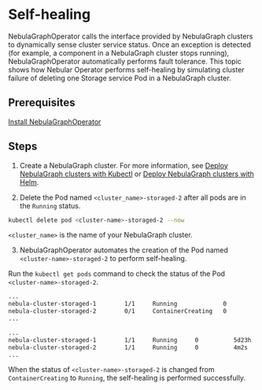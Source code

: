 # Self-healing

NebulaGraphOperator calls the interface provided by NebulaGraph clusters to dynamically sense cluster service status. Once an exception is detected (for example, a component in a NebulaGraph cluster stops running), NebulaGraphOperator automatically performs fault tolerance. This topic shows how Nebular Operator performs self-healing by simulating cluster failure of deleting one Storage service Pod in a NebulaGraph cluster.

## Prerequisites

[Install NebulaGraphOperator](2.deploy-nebula-operator.md)

## Steps

1. Create a NebulaGraph cluster. For more information, see [Deploy NebulaGraph clusters with Kubectl](3.deploy-nebula-graph-cluster/3.1create-cluster-with-kubectl.md) or [Deploy NebulaGraph clusters with Helm](3.deploy-nebula-graph-cluster/3.2create-cluster-with-helm.md).

2. Delete the Pod named `<cluster_name>-storaged-2` after all pods are in the `Running` status.

  ```bash
  kubectl delete pod <cluster-name>-storaged-2 --now
  ```
`<cluster_name>` is the name of your NebulaGraph cluster.

3. NebulaGraphOperator automates the creation of the Pod named `<cluster-name>-storaged-2` to perform self-healing.
   
  Run the `kubectl get pods` command to check the status of the Pod `<cluster-name>-storaged-2`.
   
  ```bash
  ...
  nebula-cluster-storaged-1        1/1     Running             0          5d23h
  nebula-cluster-storaged-2        0/1     ContainerCreating   0          1s
  ...
  ```

  ```bash
  ...
  nebula-cluster-storaged-1        1/1     Running     0          5d23h
  nebula-cluster-storaged-2        1/1     Running     0          4m2s
  ...
  ```
When the status of `<cluster-name>-storaged-2` is changed from `ContainerCreating` to `Running`, the self-healing is performed successfully.

